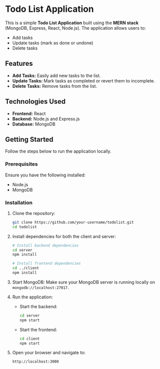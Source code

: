 
# Todo List Application

This is a simple **Todo List Application** built using the **MERN stack** (MongoDB, Express, React, Node.js). The application allows users to:

- Add tasks
- Update tasks (mark as done or undone)
- Delete tasks

## Features

- **Add Tasks:** Easily add new tasks to the list.
- **Update Tasks:** Mark tasks as completed or revert them to incomplete.
- **Delete Tasks:** Remove tasks from the list.

## Technologies Used

- **Frontend:** React
- **Backend:** Node.js and Express.js
- **Database:** MongoDB

## Getting Started

Follow the steps below to run the application locally.

### Prerequisites

Ensure you have the following installed:

- Node.js
- MongoDB

### Installation

1. Clone the repository:
   ```bash
   git clone https://github.com/your-username/todolist.git
   cd todolist
   ```

2. Install dependencies for both the client and server:
   ```bash
   # Install backend dependencies
   cd server
   npm install

   # Install frontend dependencies
   cd ../client
   npm install
   ```

3. Start MongoDB:
   Make sure your MongoDB server is running locally on `mongodb://localhost:27017`.

4. Run the application:

   - Start the backend:
     ```bash
     cd server
     npm start
     ```

   - Start the frontend:
     ```bash
     cd client
     npm start
     ```

5. Open your browser and navigate to:
   ```
   http://localhost:3000
   ```

